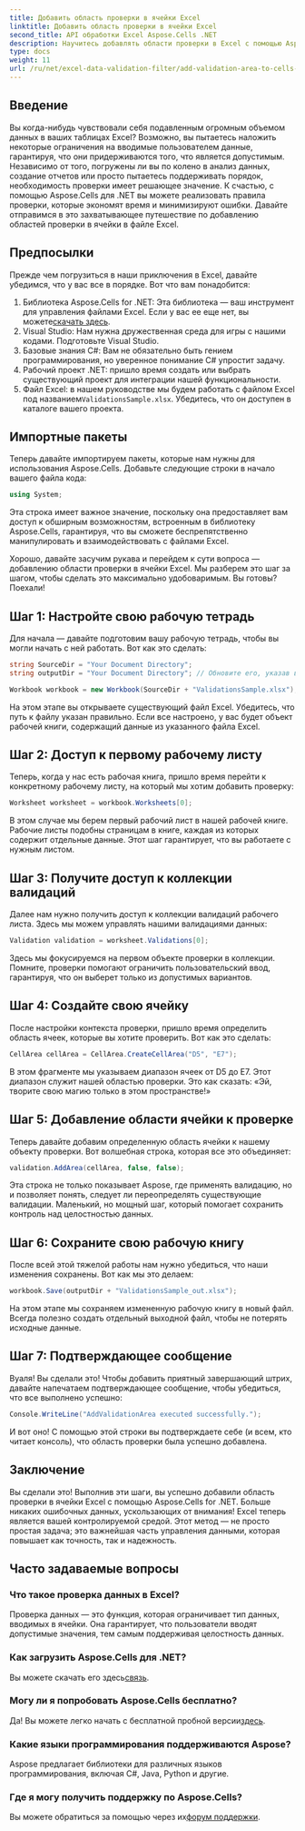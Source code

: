 ```yaml
---
title: Добавить область проверки в ячейки Excel
linktitle: Добавить область проверки в ячейки Excel
second_title: API обработки Excel Aspose.Cells .NET
description: Научитесь добавлять области проверки в Excel с помощью Aspose.Cells для .NET с помощью нашего пошагового руководства. Улучшите целостность своих данных.
type: docs
weight: 11
url: /ru/net/excel-data-validation-filter/add-validation-area-to-cells-in-excel/
---
```

## Введение

Вы когда-нибудь чувствовали себя подавленным огромным объемом данных в ваших таблицах Excel? Возможно, вы пытаетесь наложить некоторые ограничения на вводимые пользователем данные, гарантируя, что они придерживаются того, что является допустимым. Независимо от того, погружены ли вы по колено в анализ данных, создание отчетов или просто пытаетесь поддерживать порядок, необходимость проверки имеет решающее значение. К счастью, с помощью Aspose.Cells для .NET вы можете реализовать правила проверки, которые экономят время и минимизируют ошибки. Давайте отправимся в это захватывающее путешествие по добавлению областей проверки в ячейки в файле Excel.

## Предпосылки

Прежде чем погрузиться в наши приключения в Excel, давайте убедимся, что у вас все в порядке. Вот что вам понадобится:

1.  Библиотека Aspose.Cells for .NET: Эта библиотека — ваш инструмент для управления файлами Excel. Если у вас ее еще нет, вы можете[скачать здесь](https://releases.aspose.com/cells/net/).
2. Visual Studio: Нам нужна дружественная среда для игры с нашими кодами. Подготовьте Visual Studio.
3. Базовые знания C#: Вам не обязательно быть гением программирования, но уверенное понимание C# упростит задачу.
4. Рабочий проект .NET: пришло время создать или выбрать существующий проект для интеграции нашей функциональности.
5.  Файл Excel: в нашем руководстве мы будем работать с файлом Excel под названием`ValidationsSample.xlsx`. Убедитесь, что он доступен в каталоге вашего проекта.

## Импортные пакеты

Теперь давайте импортируем пакеты, которые нам нужны для использования Aspose.Cells. Добавьте следующие строки в начало вашего файла кода:

```csharp
using System;
```

Эта строка имеет важное значение, поскольку она предоставляет вам доступ к обширным возможностям, встроенным в библиотеку Aspose.Cells, гарантируя, что вы сможете беспрепятственно манипулировать и взаимодействовать с файлами Excel.

Хорошо, давайте засучим рукава и перейдем к сути вопроса — добавлению области проверки в ячейки Excel. Мы разберем это шаг за шагом, чтобы сделать это максимально удобоваримым. Вы готовы? Поехали!

## Шаг 1: Настройте свою рабочую тетрадь

Для начала — давайте подготовим вашу рабочую тетрадь, чтобы вы могли начать с ней работать. Вот как это сделать:

```csharp
string SourceDir = "Your Document Directory";
string outputDir = "Your Document Directory"; // Обновите его, указав ваши фактические пути.

Workbook workbook = new Workbook(SourceDir + "ValidationsSample.xlsx");
```

На этом этапе вы открываете существующий файл Excel. Убедитесь, что путь к файлу указан правильно. Если все настроено, у вас будет объект рабочей книги, содержащий данные из указанного файла Excel.

## Шаг 2: Доступ к первому рабочему листу

Теперь, когда у нас есть рабочая книга, пришло время перейти к конкретному рабочему листу, на который мы хотим добавить проверку:

```csharp
Worksheet worksheet = workbook.Worksheets[0];
```

В этом случае мы берем первый рабочий лист в нашей рабочей книге. Рабочие листы подобны страницам в книге, каждая из которых содержит отдельные данные. Этот шаг гарантирует, что вы работаете с нужным листом.

## Шаг 3: Получите доступ к коллекции валидаций

Далее нам нужно получить доступ к коллекции валидаций рабочего листа. Здесь мы можем управлять нашими валидациями данных:

```csharp
Validation validation = worksheet.Validations[0];
```

Здесь мы фокусируемся на первом объекте проверки в коллекции. Помните, проверки помогают ограничить пользовательский ввод, гарантируя, что он выберет только из допустимых вариантов.

## Шаг 4: Создайте свою ячейку

После настройки контекста проверки, пришло время определить область ячеек, которые вы хотите проверить. Вот как это сделать:

```csharp
CellArea cellArea = CellArea.CreateCellArea("D5", "E7");
```

В этом фрагменте мы указываем диапазон ячеек от D5 до E7. Этот диапазон служит нашей областью проверки. Это как сказать: «Эй, творите свою магию только в этом пространстве!»

## Шаг 5: Добавление области ячейки к проверке

Теперь давайте добавим определенную область ячейки к нашему объекту проверки. Вот волшебная строка, которая все это объединяет:

```csharp
validation.AddArea(cellArea, false, false);
```

Эта строка не только показывает Aspose, где применять валидацию, но и позволяет понять, следует ли переопределять существующие валидации. Маленький, но мощный шаг, который помогает сохранить контроль над целостностью данных.

## Шаг 6: Сохраните свою рабочую книгу

После всей этой тяжелой работы нам нужно убедиться, что наши изменения сохранены. Вот как мы это делаем:

```csharp
workbook.Save(outputDir + "ValidationsSample_out.xlsx");
```

На этом этапе мы сохраняем измененную рабочую книгу в новый файл. Всегда полезно создать отдельный выходной файл, чтобы не потерять исходные данные.

## Шаг 7: Подтверждающее сообщение

Вуаля! Вы сделали это! Чтобы добавить приятный завершающий штрих, давайте напечатаем подтверждающее сообщение, чтобы убедиться, что все выполнено успешно:

```csharp
Console.WriteLine("AddValidationArea executed successfully.");
```

И вот оно! С помощью этой строки вы подтверждаете себе (и всем, кто читает консоль), что область проверки была успешно добавлена.

## Заключение

Вы сделали это! Выполнив эти шаги, вы успешно добавили область проверки в ячейки Excel с помощью Aspose.Cells for .NET. Больше никаких ошибочных данных, ускользающих от внимания! Excel теперь является вашей контролируемой средой. Этот метод — не просто простая задача; это важнейшая часть управления данными, которая повышает как точность, так и надежность.

## Часто задаваемые вопросы

### Что такое проверка данных в Excel?
Проверка данных — это функция, которая ограничивает тип данных, вводимых в ячейки. Она гарантирует, что пользователи вводят допустимые значения, тем самым поддерживая целостность данных.

### Как загрузить Aspose.Cells для .NET?
 Вы можете скачать его здесь[связь](https://releases.aspose.com/cells/net/).

### Могу ли я попробовать Aspose.Cells бесплатно?
 Да! Вы можете легко начать с бесплатной пробной версии[здесь](https://releases.aspose.com/).

### Какие языки программирования поддерживаются Aspose?
Aspose предлагает библиотеки для различных языков программирования, включая C#, Java, Python и другие.

### Где я могу получить поддержку по Aspose.Cells?
 Вы можете обратиться за помощью через их[форум поддержки](https://forum.aspose.com/c/cells/9).
